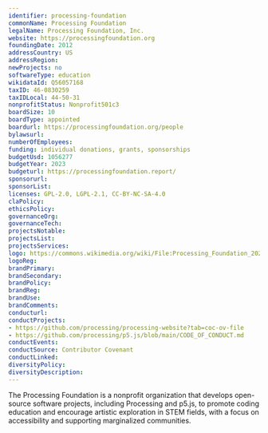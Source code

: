 ```yaml
---
identifier: processing-foundation
commonName: Processing Foundation
legalName: Processing Foundation, Inc.
website: https://processingfoundation.org
foundingDate: 2012
addressCountry: US
addressRegion: 
newProjects: no
softwareType: education
wikidataId: Q56057168
taxID: 46-0830259
taxIDLocal: 44-50-31
nonprofitStatus: Nonprofit501c3
boardSize: 10
boardType: appointed
boardurl: https://processingfoundation.org/people
bylawsurl: 
numberOfEmployees: 
funding: individual donations, grants, sponsorships
budgetUsd: 1056277
budgetYear: 2023
budgeturl: https://processingfoundation.report/
sponsorurl: 
sponsorList: 
licenses: GPL-2.0, LGPL-2.1, CC-BY-NC-SA-4.0
claPolicy: 
ethicsPolicy:
governanceOrg: 
governanceTech: 
projectsNotable: 
projectsList: 
projectsServices: 
logo: https://commons.wikimedia.org/wiki/File:Processing_Foundation_2021_logo.svg
logoReg: 
brandPrimary: 
brandSecondary: 
brandPolicy: 
brandReg: 
brandUse: 
brandComments: 
conducturl: 
conductProjects:
- https://github.com/processing/processing-website?tab=coc-ov-file
- https://github.com/processing/p5.js/blob/main/CODE_OF_CONDUCT.md
conductEvents:
conductSource: Contributor Covenant
conductLinked: 
diversityPolicy: 
diversityDescription: 
---
```


The Processing Foundation is a nonprofit organization that develops open-source software projects, including Processing and p5.js, to promote coding education and encourage artistic exploration in STEM fields, with a focus on accessibility and supporting marginalized communities.
